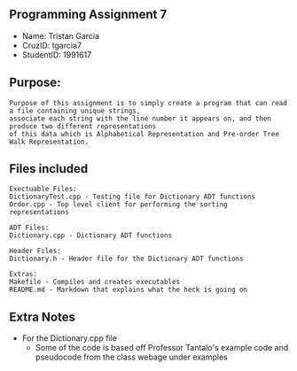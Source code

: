 ## Programming Assignment 7
* Name: Tristan Garcia
* CruzID: tgarcia7
* StudentID: 1991617

## Purpose:
    Purpose of this assignment is to simply create a program that can read a file containing unique strings,
    associate each string with the line number it appears on, and then produce two different representations
    of this data which is Alphabetical Representation and Pre-order Tree Walk Representation.

## Files included
    Exectuable Files:
    DictionaryTest.cpp - Testing file for Dictionary ADT functions
    Order.cpp - Top level client for performing the sorting representations

    ADT Files:
    Dictionary.cpp - Dictionary ADT functions

    Header Files:
    Dictionary.h - Header file for the Dictionary ADT functions

    Extras:
    Makefile - Compiles and creates executables
    README.md - Markdown that explains what the heck is going on

## Extra Notes
* For the Dictionary.cpp file
    * Some of the code is based off Professor Tantalo's example code and 
    pseudocode from the class webage under examples
